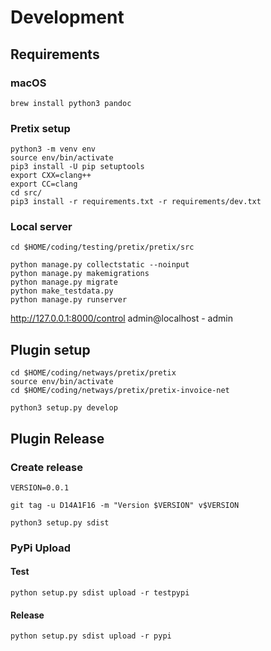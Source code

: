 # Development

## Requirements

### macOS

```
brew install python3 pandoc
```

### Pretix setup

```
python3 -m venv env
source env/bin/activate
pip3 install -U pip setuptools
export CXX=clang++
export CC=clang
cd src/
pip3 install -r requirements.txt -r requirements/dev.txt
```

### Local server

```
cd $HOME/coding/testing/pretix/pretix/src

python manage.py collectstatic --noinput
python manage.py makemigrations
python manage.py migrate
python make_testdata.py
python manage.py runserver
```

http://127.0.0.1:8000/control admin@localhost - admin

## Plugin setup

```
cd $HOME/coding/netways/pretix/pretix
source env/bin/activate
cd $HOME/coding/netways/pretix/pretix-invoice-net
```

```
python3 setup.py develop
```

## Plugin Release

### Create release


```
VERSION=0.0.1

git tag -u D14A1F16 -m "Version $VERSION" v$VERSION
```

```
python3 setup.py sdist
```

### PyPi Upload

#### Test

```
python setup.py sdist upload -r testpypi
```

#### Release

```
python setup.py sdist upload -r pypi
```
